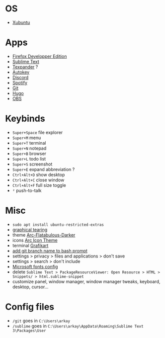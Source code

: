 ﻿# OS
- [Xubuntu](https://xubuntu.org/download)

# Apps
 - [Firefox Developper Edition](https://www.mozilla.org/fr/firefox/developer/)
 - [Sublime Text](https://www.sublimetext.com/)
 - [Texpander](https://github.com/leehblue/texpander) ?
 - [Autokey](https://github.com/autokey/autokey)
 - [Discord](https://discordapp.com/)
 - [Spotify](https://www.spotify.com/fr/download/linux/)
 - [Git](https://git-scm.com/download/linux)
 - [Hugo](https://gohugo.io/getting-started/installing#linux)
 - [OBS](https://github.com/obsproject/obs-studio/wiki/Install-Instructions#linux)

# Keybinds
- `Super+Space` file explorer
- `Super+M` menu
- `Super+T` terminal
- `Super+N` notepad
- `Super+B` browser
- `Super+L` todo list
- `Super+S` screenshot
- `Super+E` expand abbreviation ?
- `Ctrl+Alt+D` show desktop
- `Ctrl+Alt+C` close window
- `Ctrl+Alt+F` full size toggle
- `²` push-to-talk

# Misc
- `sudo apt install ubuntu-restricted-extras`
- [graphical tearing](https://forum.ubuntu-fr.org/viewtopic.php?id=1554101)
- theme [Arc-Flatabulous-Darker](https://github.com/andreisergiu98/arc-flatabulous-theme)
- icons [Arc Icon Theme](https://github.com/horst3180/arc-icon-theme)
- terminal [Grafikart](https://github.com/Grafikart/dotfiles/blob/master/config/xfce4/.config/xfce4/terminal/terminalrc)
- [add git branch name to bash prompt](https://coderwall.com/p/fasnya/add-git-branch-name-to-bash-prompt)
- settings > privacy > files and applications > don't save 
- settings > search > don't include
- [Microsoft fonts config](https://doc.ubuntu-fr.org/msttcorefonts#en_dual-boot_avec_windows)
- delete `Sublime Text > PackageResourceViewer: Open Resource > HTML > Snippets/ > html.sublime-snippet`
- customize panel, window manager, window manager tweaks, keyboard, desktop, cursor...

# Config files
- `/git` goes in `C:\Users\arkay`
- `/sublime` goes in `C:\Users\arkay\AppData\Roaming\Sublime Text 3\Packages\User`
